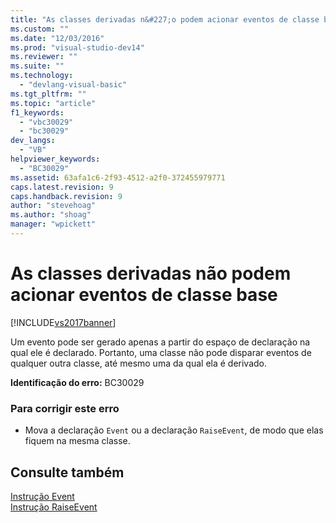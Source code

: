 ```yaml
---
title: "As classes derivadas n&#227;o podem acionar eventos de classe base | Microsoft Docs"
ms.custom: ""
ms.date: "12/03/2016"
ms.prod: "visual-studio-dev14"
ms.reviewer: ""
ms.suite: ""
ms.technology: 
  - "devlang-visual-basic"
ms.tgt_pltfrm: ""
ms.topic: "article"
f1_keywords: 
  - "vbc30029"
  - "bc30029"
dev_langs: 
  - "VB"
helpviewer_keywords: 
  - "BC30029"
ms.assetid: 63afa1c6-2f93-4512-a2f0-372455979771
caps.latest.revision: 9
caps.handback.revision: 9
author: "stevehoag"
ms.author: "shoag"
manager: "wpickett"
---
```

# As classes derivadas n&#227;o podem acionar eventos de classe base
[!INCLUDE[vs2017banner](../../../csharp/includes/vs2017banner.md)]

Um evento pode ser gerado apenas a partir do espaço de declaração na qual ele é declarado.  Portanto, uma classe não pode disparar eventos de qualquer outra classe, até mesmo uma da qual ela é derivado.  
  
 **Identificação do erro:**  BC30029  
  
### Para corrigir este erro  
  
-   Mova a declaração `Event` ou a declaração `RaiseEvent`, de modo que elas fiquem na mesma classe.  
  
## Consulte também  
 [Instrução Event](../../../visual-basic/language-reference/statements/event-statement.md)   
 [Instrução RaiseEvent](../../../visual-basic/language-reference/statements/raiseevent-statement.md)
